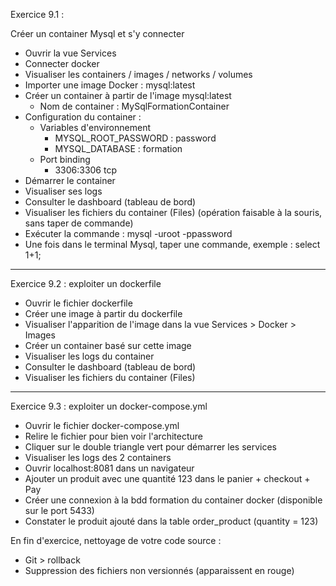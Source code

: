Exercice 9.1 :

Créer un container Mysql et s'y connecter

- Ouvrir la vue Services
- Connecter docker
- Visualiser les containers / images / networks / volumes
- Importer une image Docker : mysql:latest
- Créer un container à partir de l'image mysql:latest
  - Nom de container : MySqlFormationContainer
- Configuration du container :
  - Variables d'environnement
    - MYSQL_ROOT_PASSWORD : password
    - MYSQL_DATABASE : formation
  - Port binding
    - 3306:3306 tcp
- Démarrer le container
- Visualiser ses logs
- Consulter le dashboard (tableau de bord)
- Visualiser les fichiers du container (Files) (opération faisable à la souris, sans taper de commande)
- Exécuter la commande : mysql -uroot -ppassword
- Une fois dans le terminal Mysql, taper une commande, exemple : select 1+1;

---

Exercice 9.2 : exploiter un dockerfile

- Ouvrir le fichier dockerfile
- Créer une image à partir du dockerfile
- Visualiser l'apparition de l'image dans la vue Services > Docker > Images
- Créer un container basé sur cette image
- Visualiser les logs du container
- Consulter le dashboard (tableau de bord)
- Visualiser les fichiers du container (Files)

---

Exercice 9.3 : exploiter un docker-compose.yml

- Ouvrir le fichier docker-compose.yml
- Relire le fichier pour bien voir l'architecture
- Cliquer sur le double triangle vert pour démarrer les services
- Visualiser les logs des 2 containers
- Ouvrir localhost:8081 dans un navigateur
- Ajouter un produit avec une quantité 123 dans le panier + checkout + Pay
- Créer une connexion à la bdd formation du container docker (disponible sur le port 5433)
- Constater le produit ajouté dans la table order_product (quantity = 123)


En fin d'exercice, nettoyage de votre code source :

- Git > rollback
- Suppression des fichiers non versionnés (apparaissent en rouge)
